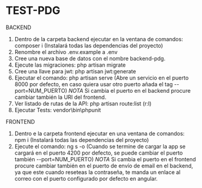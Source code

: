# TEST-PDG

BACKEND
1) Dentro de la carpeta backend ejecutar en la ventana de comandos: composer i (Instalará todas las dependencias del proyecto)
2) Renombre el archivo .env.example a .env
3) Cree una nueva base de datos con el nombre backend-pdg.
4) Ejecute las migraciones: php artisan migrate
5) Cree una llave para jwt: php artisan jwt:generate
6) Ejecutar el comando: php artisan serve (Abre un servicio en el puerto 8000 por defecto, en caso quiera usar otro puerto añada el tag --port=NUM_PUERTO)
*NOTA*
Si cambia el puerto en el backend procure cambiar también la URI del frontend.
7) Ver listado de rutas de la API: php artisan route:list (r:l)
8) Ejecutar Tests: vendor\bin\phpunit

FRONTEND
1) Dentro e la carpeta frontend ejecutar en una ventana de comandos: npm i (Instalará todas las dependencias del proyecto)
2) Ejecute el comando: ng s -o (Cuando se termine de cargar la app se cargará en el puerto 4200 por defecto, se puede cambiar el puerto también --port=NUM_PUERTO)
*NOTA*
Si cambia el puerto en el frontend procure cambiar también en el puerto de envío de email en el backend, ya que este cuando reseteas la contraseña, te manda un enlace al correo con el puerto configurado por defecto en angular.
